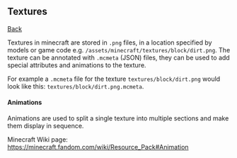 ## Textures
[Back](json.md)

Textures in minecraft are stored in `.png` files, in a location specified by models or game code e.g. `/assets/minecraft/textures/block/dirt.png`. The texture can be annotated with `.mcmeta` (JSON) files, they can be used to add special attributes and animations to the texture.  

For example a `.mcmeta` file for the texture `textures/block/dirt.png` would look like this: `textures/block/dirt.png.mcmeta`.

#### Animations
Animations are used to split a single texture into multiple sections and make them display in sequence.

Minecraft Wiki page: https://minecraft.fandom.com/wiki/Resource_Pack#Animation
